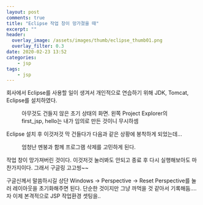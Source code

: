 ```yaml
---
layout: post
comments: true
title: "Eclipse 작업 창이 망가졌을 때"
excerpt: ""
header:
  overlay_image: /assets/images/thumb/eclipse_thumb01.png
  overlay_filter: 0.3
date: 2020-02-23 13:52
categories:
    - jsp
tags:
    - jsp
---
```

회사에서 Eclipse를 사용할 일이 생겨서 개인적으로 연습하기 위해 JDK, Tomcat, Eclipse를 설치하였다.

<figure class="rsp-img type2 zoom auto-alt align--center">
  <img src="/assets/images/post/eclipse-layout_img01.png" alt="">
  <figcaption>아무것도 건들지 않은 초기 상태의 화면. 왼쪽 Project Explorer의 first_jsp, hello는 내가 임의로 만든 것이니 무시하셈</figcaption>
</figure>

Eclipse 설치 후 이것저것 막 건들다가 다음과 같은 상황에 봉착하게 되었는데...

<figure class="rsp-img type2 zoom auto-alt align--center">
  <img src="/assets/images/post/eclipse-layout_img02.png" alt="">
  <figcaption>엄청난 멘붕과 함께 프로그램 삭제를 고민하게 된다.</figcaption>
</figure>

작업 창이 망가져버린 것이다. 이것저것 눌러봐도 안되고 종료 후 다시 실행해보아도 마찬가지이다. 그래서 구글링 고고씽~~

구글신께서 말씀하시길 상단 Windows &rarr; Perspective &rarr; Reset Perspective를 눌러 레이아웃을 초기화해주면 된다. 단순한 것이지만 그냥 까먹을 것 같아서 기록해둠.... 자 이제 본격적으로 JSP 작업환경 셋팅을..